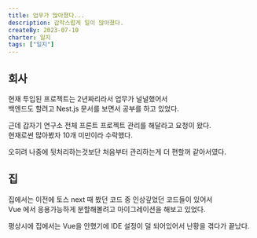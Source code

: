 ```yaml
---
title: 업무가 많아졌다...
description: 갑작스럽게 일이 많아졌다.
createBy: 2023-07-10
charter: 일지
tags: ["일지"]
---
```


## 회사

현재 투입된 프로젝트는 2년짜리라서 업무가 널널했어서  
백엔드도 할려고 Nest.js 문서를 보면서 공부를 하고 있었다.

근데 갑자기 연구소 전체 프론트 프로젝트 관리를 해달라고 요청이 왔다.  
현재로썬 많아봤자 10개 미만이라 수락했다.

오히려 나중에 뒷처리하는것보단 처음부터 관리하는게 더 편할꺼 같아서였다.

## 집

집에서는 이전에 토스 next 때 봤던 코드 중 인상깊었던 코드들이 있어서  
Vue 에서 응용가능하게 분할해볼려고 마이그레이션을 해보고 있었다.

평상시에 집에서는 Vue을 안했기에 IDE 설정이 덜 되어있어서 난황을 겪다가 끝났다.
